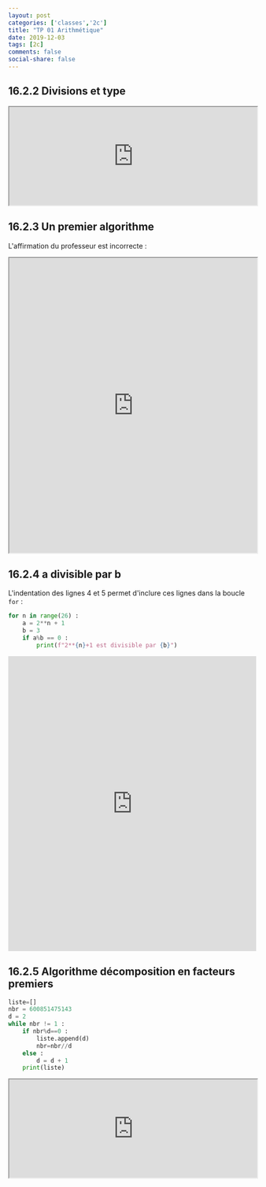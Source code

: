 ```yaml
---
layout: post 
categories: ['classes','2c']
title: "TP 01 Arithmétique"
date: 2019-12-03
tags: [2c]
comments: false
social-share: false
---
```

## 16.2.2 Divisions et type

<iframe height="200px" width="100%" src="https://repl.it/@moussatat/1622-Division-et-type?lite=true&outputonly=1"></iframe>

## 16.2.3 Un premier algorithme

L'affirmation du professeur est incorrecte : 
<iframe height="600px" width="100%" src="https://repl.it/@moussatat/1623-Un-premier-algorithme?lite=true"></iframe>

## 16.2.4 a divisible par b

L'indentation des lignes 4 et 5 permet d'inclure ces lignes dans la boucle ```for``` :

``` python 
for n in range(26) :
	a = 2**n + 1
	b = 3
	if a%b == 0 :
		print(f"2**{n}+1 est divisible par {b}")
```

<iframe height="600px" width="100%" src="https://repl.it/@moussatat/1624-a-divisible-par-b?lite=true" scrolling="no" frameborder="no" allowtransparency="true" allowfullscreen="true" sandbox="allow-forms allow-pointer-lock allow-popups allow-same-origin allow-scripts allow-modals"></iframe>

## 16.2.5 Algorithme décomposition en facteurs premiers

``` python 
liste=[]
nbr = 600851475143
d = 2
while nbr != 1 :
	if nbr%d==0 :
		liste.append(d)
		nbr=nbr//d
	else :
		d = d + 1
	print(liste)
```
<iframe height="200px" width="100%" src="https://repl.it/@moussatat/1625-Decomposition-en-facteurs-premiers?lite=true&outputonly=1"></iframe>
